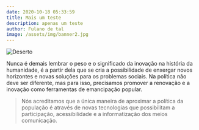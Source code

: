 ```yaml
---
date: 2020-10-18 05:33:59
title: Mais um teste
description: apenas um teste
author: Fulano de tal
image: /assets/img/banner2.jpg
---
```

![Deserto](/assets/img/desert.jpg "Deserto")

Nunca é demais lembrar o peso e o significado da inovação na história da humanidade, é a partir dela que se cria a possibilidade de enxergar novos horizontes e novas soluções para os problemas sociais. Na política não deve ser diferente, mas para isso, precisamos promover a renovação e a inovação como ferramentas de emancipação popular.

> Nós acreditamos que a única maneira de aproximar a política da população é através de novas tecnologias que possibilitam a participação, acessibilidade e a informatização dos meios comunicação.